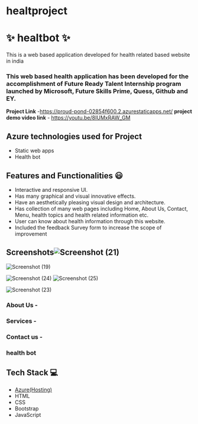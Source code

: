 # healtproject
# ✨ healtbot ✨

This is a web based application developed for health related based website in india

### This web based health application has been developed for the accomplishment of Future Ready Talent Internship program launched by Microsoft, Future Skills Prime, Quess, Github and EY.


**Project Link** -https://proud-pond-02854f600.2.azurestaticapps.net/
**project demo video link** - https://youtu.be/8IUMxRAW_GM

## Azure technologies used for Project

- Static web apps
- Health bot

## Features and Functionalities 😃

- Interactive and responsive UI.
- Has many graphical and visual innovative effects.
- Have an aesthetically pleasing visual design and architecture.
- Has collection of many web pages including Home, About Us, Contact, Menu, health topics and health related information etc.
- User can know about health information through this website.
- Included the feedback Survey form to increase the scope of improvement 

## Screenshots![Screenshot (21)](https://user-images.githubusercontent.com/117737421/201115099-2385b945-3aaa-48c2-8eac-9a4df8c8b4ae.png)


![Screenshot (19)](https://user-images.githubusercontent.com/117737421/201115109-1e643989-a7f8-44e4-81e6-7fbb528ed46c.png)

![Screenshot (24)](https://user-images.githubusercontent.com/117737421/201117024-725a5243-94eb-4580-a101-816ed143dbe6.png)
![Screenshot (25)](https://user-images.githubusercontent.com/117737421/201117050-3c320cd8-4042-471e-af8d-a93084085823.png)

![Screenshot (23)](https://user-images.githubusercontent.com/117737421/201117151-267e0753-d533-4b1c-b992-aa0ad127008e.png)

   

### About Us -



### Services -



### Contact us -



### health bot




## Tech Stack 💻

- [Azure(Hosting)](https://azure.microsoft.com/en-in/features/azure-portal/)
- HTML
- CSS
- Bootstrap
- JavaScript

